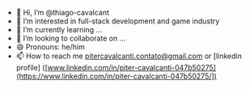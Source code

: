 - 👋 Hi, I’m @thiago-cavalcant
- 👀 I’m interested in full-stack development and game industry
- 🌱 I’m currently learning ...
- 💞️ I’m looking to collaborate on ...
- 😄 Pronouns: he/him
- 📫 How to reach me pitercavalcanti.contato@gmail.com or [linkedin profile] ([www.linkedin.com/in/piter-cavalcanti-047b50275](https://www.linkedin.com/in/piter-cavalcanti-047b50275/])

<!--
**thiago-cavalcant/thiago-cavalcant** is a ✨ _special_ ✨ repository because its `README.md` (this file) appears on your GitHub profile.

